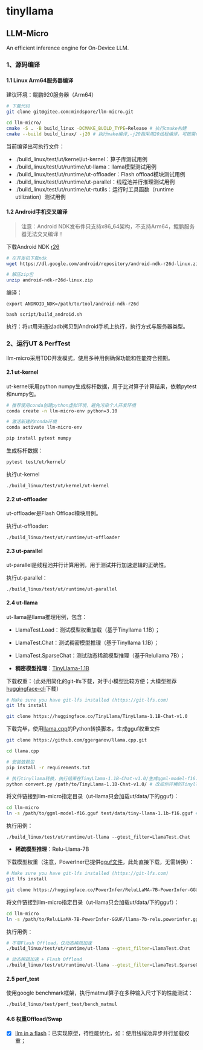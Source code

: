 # tinyllama
## LLM-Micro

An efficient inference engine for On-Device LLM.

### 1、源码编译

#### 1.1 Linux Arm64服务器编译

建议环境：鲲鹏920服务器（Arm64）

```bash
# 下载代码
git clone git@gitee.com:mindspore/llm-micro.git

cd llm-micro/
cmake -S . -B build_linux -DCMAKE_BUILD_TYPE=Release # 执行cmake构建
cmake --build build_linux/ -j20 # 执行make编译,-j20指采用20线程编译，可按需修改。
```

当前编译出可执行文件：

- ./build_linux/test/ut/kernel/ut-kernel：算子库测试用例
- ./build_linux/test/ut/runtime/ut-llama：llama模型测试用例
- ./build_linux/test/ut/runtime/ut-offloader：Flash offload模块测试用例
- ./build_linux/test/ut/runtime/ut-parallel：线程池并行推理测试用例
- ./build_linux/test/ut/runtime/ut-rtutils：运行时工具函数（runtime utilization）测试用例

#### 1.2 Android手机交叉编译

> 注意：Android NDK发布件只支持x86_64架构，不支持Arm64，鲲鹏服务器无法交叉编译！

下载Android NDK [r26](https://developer.android.com/ndk/downloads?hl=zh-cn)

```bash
# 在开发机下载ndk
wget https://dl.google.com/android/repository/android-ndk-r26d-linux.zip

# 解压zip包
unzip android-ndk-r26d-linux.zip
```

编译：

```
export ANDROID_NDK=/path/to/tool/android-ndk-r26d

bash script/build_android.sh
```

执行：将ut用来通过adb拷贝到Android手机上执行，执行方式与服务器类型。

### 2、运行UT & PerfTest

llm-micro采用TDD开发模式，使用多种用例确保功能和性能符合预期。

#### 2.1 ut-kernel

ut-kernel采用python numpy生成标杆数据，用于比对算子计算结果，依赖pytest和numpy包。

```bash
# 推荐使用conda创建python虚拟环境，避免污染个人开发环境
conda create -n llm-micro-env python=3.10

# 激活新建的conda环境
conda activate llm-micro-env

pip install pytest numpy
```

生成标杆数据：

```bash
pytest test/ut/kernel/
```

执行ut-kernel

```
./build_linux/test/ut/kernel/ut-kernel
```

#### 2.2 ut-offloader

ut-offloader是Flash Offload模块用例。

执行ut-offloader:

```
./build_linux/test/ut/runtime/ut-offloader
```

#### 2.3 ut-parallel

ut-parallel是线程池并行计算用例，用于测试并行加速逻辑的正确性。

执行ut-parallel：

```
./build_linux/test/ut/runtime/ut-parallel
```

#### 2.4 ut-llama

ut-llama是llama推理用例，包含：

- LlamaTest.Load：测试模型权重加载（基于Tinyllama 1.1B）；
- LlamaTest.Chat：测试稠密模型推理（基于Tinyllama 1.1B）；
- LlamaTest.SparseChat：测试动态稀疏模型推理（基于Relullama 7B）；

- **稠密模型推理**：[TinyLlama-1.1B](https://huggingface.co/TinyLlama/TinyLlama-1.1B-Chat-v1.0)

下载权重：（此处用简化的git-lfs下载，对于小模型比较方便；大模型推荐[huggingface-cli](https://huggingface.co/docs/huggingface_hub/guides/cli)下载）

```bash
# Make sure you have git-lfs installed (https://git-lfs.com)
git lfs install

git clone https://huggingface.co/TinyLlama/TinyLlama-1.1B-Chat-v1.0
```

下载完毕，使用[llama.cpp](https://github.com/ggerganov/llama.cpp)的Python转换脚本，生成gguf权重文件

```bash
git clone https://github.com/ggerganov/llama.cpp.git

cd llama.cpp

# 安装依赖包
pip install -r requirements.txt

# 执行tinyllama转换，执行结束在TinyLlama-1.1B-Chat-v1.0/生成ggml-model-f16.gguf
python convert.py /path/to/TinyLlama-1.1B-Chat-v1.0/ # 改成你环境的Tinyllama路径！
```

将文件链接到llm-micro指定目录（ut-llama只会加载ut/data/下的gguf）：

```bash
cd llm-micro
ln -s /path/to/ggml-model-f16.gguf test/data/tiny-llama-1.1b-f16.gguf # 改成你自己的gguf路径！
```

执行用例：

```
./build_linux/test/ut/runtime/ut-llama --gtest_filter=LlamaTest.Chat
```

- **稀疏模型推理**：Relu-Llama-7B

下载模型权重（注意，PowerIner已提供[gguf文件](https://huggingface.co/PowerInfer/ReluLLaMA-7B-PowerInfer-GGUF)，此处直接下载，无需转换）：

```bash
# Make sure you have git-lfs installed (https://git-lfs.com)
git lfs install

git clone https://huggingface.co/PowerInfer/ReluLLaMA-7B-PowerInfer-GGUF # 此命令耗时数小时！
```

将文件链接到llm-micro指定目录（ut-llama只会加载ut/data/下的gguf）：

```bash
cd llm-micro
ln -s /path/to/ReluLLaMA-7B-PowerInfer-GGUF/llama-7b-relu.powerinfer.gguf test/data/llama-7b-relu.powerinfer.gguf # 改成你自己的gguf路径！
```

执行用例：

```bash
# 不带Flash Offload，仅动态稀疏加速
./build_linux/test/ut/runtime/ut-llama --gtest_filter=LlamaTest.Chat

# 动态稀疏加速 + Flash Offload
./build_linux/test/ut/runtime/ut-llama --gtest_filter=LlamaTest.SparseOffloaderChat
```

#### 2.5 perf_test

使用google benchmark框架，执行matmul算子在多种输入尺寸下的性能测试：

```bash
./build_linux/test/perf_test/bench_matmul
```





#### 4.6 权重Offload/Swap

- [x] [llm in a flash](https://arxiv.org/abs/2312.11514)：已实现原型，待性能优化，如：使用线程池异步并行加载权重；
